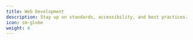 ```yaml
---
title: Web Development
description: Stay up on standards, accessibility, and best practices.
icon: sm-globe
weight: 4
---
```

